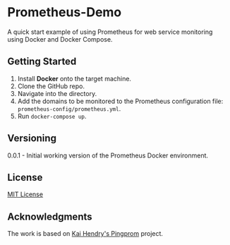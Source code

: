 # Prometheus-Demo

A quick start example of using Prometheus for web service monitoring using Docker and Docker Compose.

## Getting Started

1. Install **Docker** onto the target machine.
1. Clone the GitHub repo.
1. Navigate into the directory.
1. Add the domains to be monitored to the Prometheus configuration file: `prometheus-config/prometheus.yml`.
1. Run `docker-compose up`.

## Versioning

0.0.1 - Initial working version of the Prometheus Docker environment.

## License

[MIT License](https://github.com/xlevel/Prometheus-Demo/blob/master/LICENSE)

## Acknowledgments

The work is based on [Kai Hendry's Pingprom](https://github.com/kaihendry/pingprom) project.

